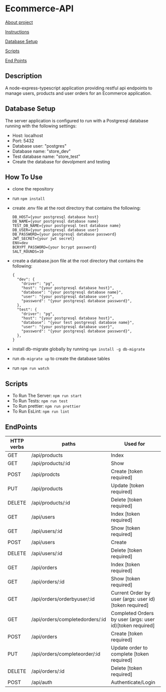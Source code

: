 # Ecommerce-API

[About project](#Description)

[Instructions](#How-To-Use)

[Database Setup](#Database-Setup)

[Scripts](#Scripts)

[End Points](#EndPoints)
## Description
A node-express-typescript application providing restful api endpoints to manage users, products and user orders for an Ecommerce application.

## Database Setup

The server application is configured to run with a Postgresql database running with the following settings:

- Host: localhost
- Port: 5432
- Database user: "postgres"
- Database name: "store_dev"
- Test database name: "store_test"
- Create the database for devolpment and testing

 ## How To Use

 - clone the repository
- run `npm install`
- create .env file at the root directory that contains the following:
  ```
  DB_HOST={your postgresql database host}
  DB_NAME={your postgresql database name}
  TEST_DB_NAME={your postgresql test database name}
  DB_USER={your postgresql database user}
  DB_PASSWORD={your postgresql database password}
  JWT_SECRET={your jwt secret}
  ENV=dev
  BCRYPT_PASSWORD={your bcrypt password}
  SALT_ROUNDS=10
  ```
- create a database.json file at the root directory that contains the following:

  ```
  {
    "dev": {
      "driver": "pg",
      "host": "{your postgresql database host}",
      "database": "{your postgresql database name}",
      "user": "{your postgresql database user}",
      "password": "{your postgresql database password}",
    },
    "test": {
      "driver": "pg",
      "host": "{your postgresql database host}",
      "database": "{your test postgresql database name}",
      "user": "{your postgresql database user}",
      "password": "{your postgresql database password}",
    },
  }

  ```

- install db-migrate globally by running `npm install -g db-migrate`
- run `db-migrate up` to create the database tables
- run `npm run watch`

## Scripts
- To Run The Server: 
`npm run start`
- To Run Tests: 
`npm run test`
- To Run prettier: 
`npm run prettier`
- To Run EsLint: 
`npm run lint`

## EndPoints

| HTTP verbs | paths | Used for |
| ---------- | ----- | -------- |
| GET | /api/products | Index |
| GET | /api/products/:id | Show |
| POST | /api/prodcts | Create [token required] |
| PUT | /api/products | Update [token required] |
| DELETE | /api/products/:id | Delete [token required] |
| GET | /api/users | Index [token required] |
| GET | /api/users/:id | Show [token required] |
| POST | /api/users | Create |
| DELETE | /api/users/:id | Delete [token required] |
| GET | /api/orders | Index [token required]|
| GET | /api/orders/:id | Show [token required]|
| GET | /api/orders/orderbyuser/:id | Current Order by user (args: user id)[token required] |
| GET | /api/orders/completedorders/:id | Completed Orders by user (args: user id)[token required] |
| POST | /api/orders | Create [token required] |
| PUT | /api/orders/completeorder/:id | Update order to complete [token required] |
| DELETE | /api/orders/:id | Delete [token required] |
| POST | /api/auth | Authenticate/Login |
